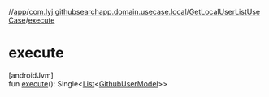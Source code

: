 //[app](../../../index.md)/[com.lyj.githubsearchapp.domain.usecase.local](../index.md)/[GetLocalUserListUseCase](index.md)/[execute](execute.md)

# execute

[androidJvm]\
fun [execute](execute.md)(): Single&lt;[List](https://kotlinlang.org/api/latest/jvm/stdlib/kotlin.collections/-list/index.html)&lt;[GithubUserModel](../../com.lyj.githubsearchapp.domain.model/-github-user-model/index.md)&gt;&gt;
